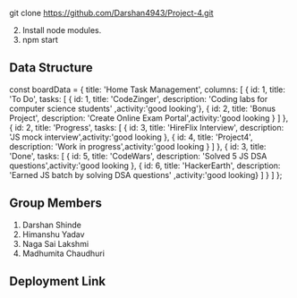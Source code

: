 git clone https://github.com/Darshan4943/Project-4.git

2. Install node modules.
3. npm start



## Data Structure

const boardData = {
title: 'Home Task Management',
columns: [
  {
    id: 1,
    title: 'To Do',
    tasks: [
      { id: 1, title: 'CodeZinger', description: 'Coding labs for computer science students' ,activity:'good looking'},
      { id: 2, title: 'Bonus Project', description: 'Create Online Exam Portal',activity:'good looking }
    ]
  },
  {
    id: 2,
    title: 'Progress',
    tasks: [
      { id: 3, title: 'HireFlix Interview', description: 'JS mock interview',activity:'good looking },
      { id: 4, title: 'Project4', description: 'Work in progress',activity:'good looking }
    ]
  },
  {
    id: 3,
    title: 'Done',
    tasks: [
      { id: 5, title: 'CodeWars', description: 'Solved 5 JS DSA questions',activity:'good looking },
      { id: 6, title: 'HackerEarth', description: 'Earned JS batch by solving DSA questions' ,activity:'good looking}
    ]
  }
]
};


## Group Members

1. Darshan Shinde
2. Himanshu Yadav
3. Naga Sai Lakshmi
4. Madhumita Chaudhuri

## Deployment Link

